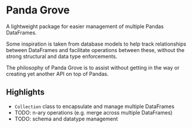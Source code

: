 # Panda Grove

A lightweight package for easier management of multiple Pandas DataFrames.

Some inspiration is taken from database models to help track relationships between
DataFrames and facilitate operations between these, 
without the strong structural and data type enforcements.

The philosophy of Panda Grove is to assist without getting in the way or
creating yet another API on top of Pandas.


## Highlights

- `Collection` class to encapsulate and manage multiple DataFrames
- TODO: n-ary operations (e.g. merge across multiple DataFrames)
- TODO: schema and datatype management

